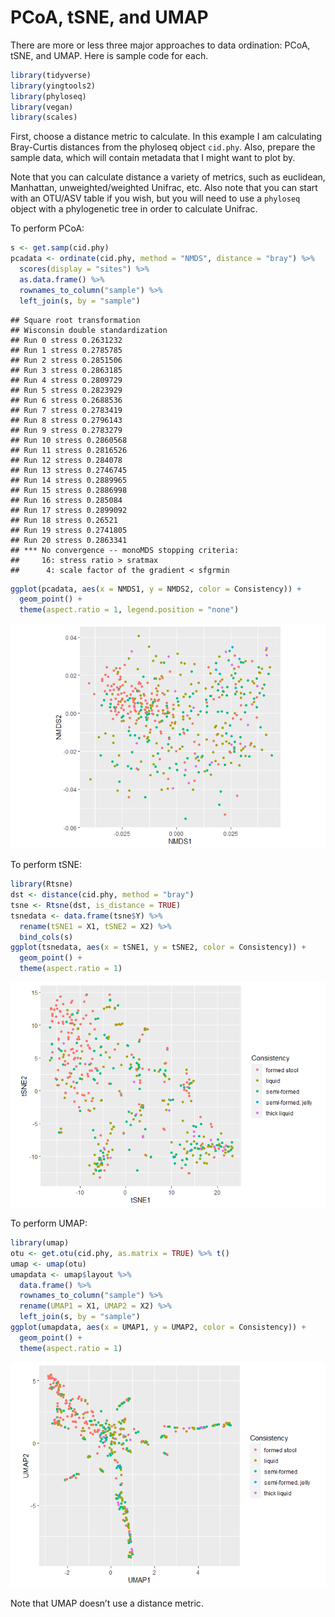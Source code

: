 PCoA, tSNE, and UMAP
================

There are more or less three major approaches to data ordination: PCoA,
tSNE, and UMAP. Here is sample code for each.

``` r
library(tidyverse)
library(yingtools2)
library(phyloseq)
library(vegan)
library(scales)
```

First, choose a distance metric to calculate. In this example I am
calculating Bray-Curtis distances from the phyloseq object `cid.phy`.
Also, prepare the sample data, which will contain metadata that I might
want to plot by.

Note that you can calculate distance a variety of metrics, such as
euclidean, Manhattan, unweighted/weighted Unifrac, etc. Also note that
you can start with an OTU/ASV table if you wish, but you will need to
use a `phyloseq` object with a phylogenetic tree in order to calculate
Unifrac.

To perform PCoA:

``` r
s <- get.samp(cid.phy)
pcadata <- ordinate(cid.phy, method = "NMDS", distance = "bray") %>%
  scores(display = "sites") %>%
  as.data.frame() %>%
  rownames_to_column("sample") %>%
  left_join(s, by = "sample")
```

    ## Square root transformation
    ## Wisconsin double standardization
    ## Run 0 stress 0.2631232 
    ## Run 1 stress 0.2785785 
    ## Run 2 stress 0.2851506 
    ## Run 3 stress 0.2863185 
    ## Run 4 stress 0.2809729 
    ## Run 5 stress 0.2823929 
    ## Run 6 stress 0.2688536 
    ## Run 7 stress 0.2783419 
    ## Run 8 stress 0.2796143 
    ## Run 9 stress 0.2783279 
    ## Run 10 stress 0.2860568 
    ## Run 11 stress 0.2816526 
    ## Run 12 stress 0.284078 
    ## Run 13 stress 0.2746745 
    ## Run 14 stress 0.2889965 
    ## Run 15 stress 0.2886998 
    ## Run 16 stress 0.285084 
    ## Run 17 stress 0.2899092 
    ## Run 18 stress 0.26521 
    ## Run 19 stress 0.2741805 
    ## Run 20 stress 0.2863341 
    ## *** No convergence -- monoMDS stopping criteria:
    ##     16: stress ratio > sratmax
    ##      4: scale factor of the gradient < sfgrmin

``` r
ggplot(pcadata, aes(x = NMDS1, y = NMDS2, color = Consistency)) +
  geom_point() +
  theme(aspect.ratio = 1, legend.position = "none")
```

![](pcoa_files/figure-gfm/unnamed-chunk-3-1.png)<!-- -->

To perform tSNE:

``` r
library(Rtsne)
dst <- distance(cid.phy, method = "bray")
tsne <- Rtsne(dst, is_distance = TRUE)
tsnedata <- data.frame(tsne$Y) %>%
  rename(tSNE1 = X1, tSNE2 = X2) %>%
  bind_cols(s)
ggplot(tsnedata, aes(x = tSNE1, y = tSNE2, color = Consistency)) +
  geom_point() +
  theme(aspect.ratio = 1)
```

![](pcoa_files/figure-gfm/unnamed-chunk-4-1.png)<!-- -->

To perform UMAP:

``` r
library(umap)
otu <- get.otu(cid.phy, as.matrix = TRUE) %>% t()
umap <- umap(otu)
umapdata <- umap$layout %>%
  data.frame() %>%
  rownames_to_column("sample") %>%
  rename(UMAP1 = X1, UMAP2 = X2) %>%
  left_join(s, by = "sample")
ggplot(umapdata, aes(x = UMAP1, y = UMAP2, color = Consistency)) +
  geom_point() +
  theme(aspect.ratio = 1)
```

![](pcoa_files/figure-gfm/unnamed-chunk-5-1.png)<!-- -->

Note that UMAP doesn’t use a distance metric.

